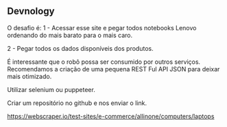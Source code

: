 ## Devnology
O desafio é:
 1 - Acessar esse site e pegar todos notebooks Lenovo ordenando do mais barato para o mais caro. 

 2 - Pegar todos os dados disponíveis dos produtos.

É interessante que o robô possa ser consumido por outros serviços. Recomendamos a criação de uma pequena REST Ful API JSON para deixar mais otimizado.

Utilizar selenium ou puppeteer.

Criar um repositório no github e nos enviar o link.

https://webscraper.io/test-sites/e-commerce/allinone/computers/laptops

